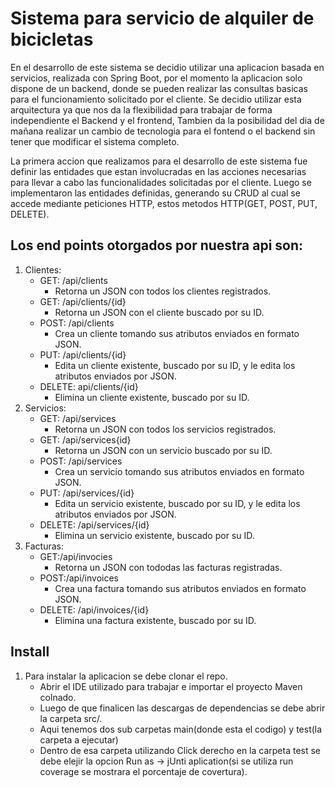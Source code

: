 Sistema para servicio de alquiler de bicicletas
==================================================

En el desarrollo de este sistema se decidio utilizar una aplicacion basada en servicios, realizada con Spring Boot, por el momento la aplicacion solo dispone de un backend,  donde se pueden realizar las consultas basicas para el funcionamiento solicitado por el cliente. Se decidio utilizar esta arquitectura ya que nos da la flexibilidad para trabajar de forma independiente el Backend y el frontend, Tambien da la posibilidad del dia de mañana realizar un cambio de tecnologia para el fontend o el backend sin tener que modificar el sistema completo.

La primera accion que realizamos para el desarrollo de este sistema fue definir las entidades que estan involucradas en las acciones necesarias para llevar a cabo las funcionalidades solicitadas por el cliente. Luego se implementaron las entidades definidas, generando su CRUD al cual se accede mediante peticiones HTTP, estos metodos HTTP(GET, POST, PUT, DELETE).

Los end points otorgados por nuestra api son:
-------------------------------------------------------
1. Clientes:
	* GET: /api/clients 
		* Retorna un JSON con todos los clientes registrados.
	* GET: /api/clients/{id}
		* Retorna un JSON con el cliente buscado por su ID.
	* POST: /api/clients
		* Crea un cliente tomando sus atributos enviados en formato JSON.
	* PUT: /api/clients/{id}
		* Edita un cliente existente, buscado por su ID, y le edita los atributos enviados por JSON.
	* DELETE: api/clients/{id}
		* Elimina un cliente existente, buscado por su ID.
2. Servicios:
	* GET: /api/services
		* Retorna un JSON con todos los servicios registrados.
	* GET: /api/services{id}
		* Retorna un JSON con un servicio buscado por su ID.
	* POST: /api/services
		* Crea un servicio tomando sus atributos enviados en formato JSON.
	* PUT: /api/services/{id}
		* Edita un servicio existente, buscado por su ID, y le edita los atributos enviados por JSON.
	* DELETE: /api/services/{id}
		* Elimina un servicio existente, buscado por su ID.
3. Facturas:
	* GET:/api/invocies 
		* Retorna un JSON con tododas las facturas registradas.
	* POST:/api/invoices
		* Crea una factura tomando sus atributos enviados en formato JSON.
	* DELETE: /api/invoices/{id}
		* Elimina una factura existente, buscado por su ID.

Install
---------------------------------------------------

1. Para instalar la aplicacion se debe clonar el repo.
	* Abrir el IDE utilizado para trabajar e importar el proyecto Maven colnado.
	* Luego de que finalicen las descargas de dependencias se debe abrir la carpeta src/.
	* Aqui tenemos dos sub carpetas main(donde esta el codigo) y test(la carpeta a ejecutar)
	* Dentro de esa carpeta utilizando Click derecho en la carpeta test se debe elejir la opcion Run as -> jUnti aplication(si se utiliza run coverage se mostrara el porcentaje de covertura).
